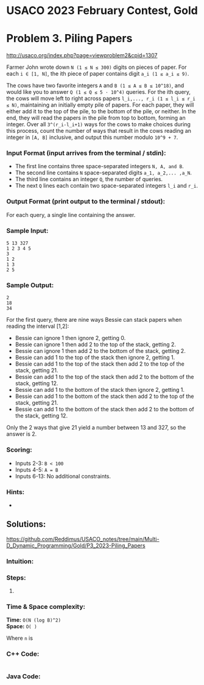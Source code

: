 # USACO 2023 February Contest, Gold
# Problem 3. Piling Papers

http://usaco.org/index.php?page=viewproblem2&cpid=1307

Farmer John wrote down `N (1 ≤ N ≤ 300)` digits on pieces of paper. For each `i ∈ [1, N]`, the ith piece of paper contains digit `a_i (1 ≤ a_i ≤ 9)`.

The cows have two favorite integers `A` and `B (1 ≤ A ≤ B ≤ 10^18)`, and would like you to answer `Q (1 ≤ Q ≤ 5 · 10^4)` queries. For the ith query, the cows will move left to right across papers `l_i,..., r_i (1 ≤ l_i ≤ r_i ≤ N)`, maintaining an initially empty pile of papers. For each paper, they will either add it to the top of the pile, to the bottom of the pile, or neither. In the end, they will read the papers in the pile from top to bottom, forming an integer. Over all `3^(r_i-l_i+1)` ways for the cows to make choices during this process, count the number of ways that result in the cows reading an integer in `[A, B]` inclusive, and output this number modulo `10^9 + 7`.

### Input Format  (input arrives from the terminal / stdin):

- The first line contains three space-separated integers `N, A, and B`.
- The second line contains `N` space-separated digits `a_1, a_2,... ,a_N`.
- The third line contains an integer `Q`, the number of queries.
- The next `Q` lines each contain two space-separated integers `l_i` and `r_i`.

### Output Format (print output to the terminal / stdout):

For each query, a single line containing the answer.

### Sample Input:
```
5 13 327
1 2 3 4 5
3
1 2
1 3
2 5
```

### Sample Output:
```
2
18
34
```

For the first query, there are nine ways Bessie can stack papers when reading the interval [1,2]:

- Bessie can ignore 1 then ignore 2, getting 0.
- Bessie can ignore 1 then add 2 to the top of the stack, getting 2.
- Bessie can ignore 1 then add 2 to the bottom of the stack, getting 2.
- Bessie can add 1 to the top of the stack then ignore 2, getting 1.
- Bessie can add 1 to the top of the stack then add 2 to the top of the stack, getting 21.
- Bessie can add 1 to the top of the stack then add 2 to the bottom of the stack, getting 12.
- Bessie can add 1 to the bottom of the stack then ignore 2, getting 1.
- Bessie can add 1 to the bottom of the stack then add 2 to the top of the stack, getting 21.
- Bessie can add 1 to the bottom of the stack then add 2 to the bottom of the stack, getting 12.

Only the 2 ways that give 21 yield a number between 13 and 327, so the answer is 2.

### Scoring:

- Inputs 2-3: `B < 100`
- Inputs 4-5: `A = B`
- Inputs 6-13: No additional constraints.

### Hints:
- 


## Solutions:

https://github.com/Reddimus/USACO_notes/tree/main/Multi-D_Dynamic_Programming/Gold/P3_2023-Piling_Papers

### Intuition:


### Steps:
1. 

### Time & Space complexity:
**Time:** `O(N (log B)^2)`   
**Space:** `O( )`  

Where `n` is 

### C++ Code:
```cpp
```

### Java Code:
```java
```
